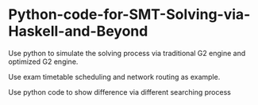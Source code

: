 # Python-code-for-SMT-Solving-via-Haskell-and-Beyond
Use python to simulate the solving process via traditional G2 engine and optimized G2 engine.

Use exam timetable scheduling and network routing as example.

Use python code to show difference via different searching process
